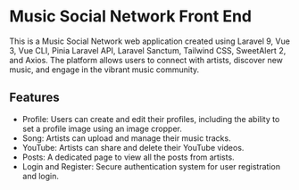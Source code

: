 # Music Social Network Front End

This is a Music Social Network web application created using Laravel 9, Vue 3, Vue CLI, Pinia Laravel API, Laravel Sanctum, Tailwind CSS, SweetAlert 2, and Axios. The platform allows users to connect with artists, discover new music, and engage in the vibrant music community.

## Features
- Profile: Users can create and edit their profiles, including the ability to set a profile image using an image cropper.
- Song: Artists can upload and manage their music tracks.
- YouTube: Artists can share and delete their YouTube videos.
- Posts: A dedicated page to view all the posts from artists.
- Login and Register: Secure authentication system for user registration and login.
